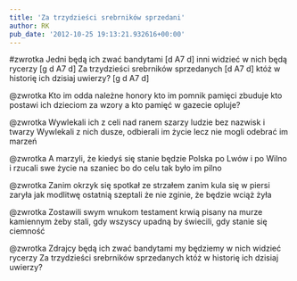 ```yaml
---
title: 'Za trzydzieści srebrników sprzedani'
author: RK
pub_date: '2012-10-25 19:13:21.932616+00:00'
---
```


#zwrotka
Jedni będą ich zwać bandytami			[d A7 d]
inni widzieć w nich będą rycerzy			[g d A7 d]
Za trzydzieści srebrników sprzedanych		[d A7 d]
któż w historię ich dzisiaj uwierzy?			[g d A7 d]

@zwrotka
Kto im odda należne honory
kto im pomnik pamięci zbuduje
kto postawi ich dzieciom za wzory
a kto pamięć w gazecie opluje?

@zwrotka
Wywlekali ich z celi nad ranem
szarzy ludzie bez nazwisk i twarzy
Wywlekali z nich dusze, odbierali im życie
lecz nie mogli odebrać im marzeń

@zwrotka
A marzyli, że kiedyś się stanie
będzie Polska po Lwów i po Wilno
i rzucali swe życie na szaniec
bo do celu tak było im pilno

@zwrotka
Zanim okrzyk się spotkał ze strzałem
zanim kula się w piersi zaryła
jak modlitwę ostatnią szeptali
że nie zginie, że będzie wciąż żyła

@zwrotka
Zostawili swym wnukom testament
krwią pisany na murze kamiennym
żeby stali, gdy wszyscy upadną
by świecili, gdy stanie się ciemność

@zwrotka
Zdrajcy będą ich zwać bandytami
my będziemy w nich widzieć rycerzy
Za trzydzieści srebrników sprzedanych
któż w historię ich dzisiaj uwierzy?